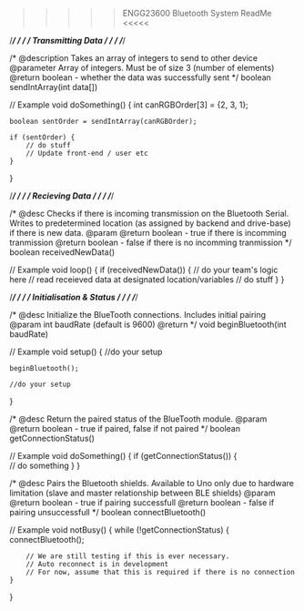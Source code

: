 

>>>>>	ENGG23600 Bluetooth System ReadMe	<<<<<


/***************************************************/
/****											****/
/****	  		Transmitting Data				****/
/****											****/
/***************************************************/

/* 
	@description	Takes an array of integers to send to other device
	@parameter		Array of integers. Must be of size 3 (number of elements)
	@return 		boolean - whether the data was successfully sent
*/
boolean sendIntArray(int data[])

// Example
void doSomething() {
	int canRGBOrder[3] = {2, 3, 1};
	
	boolean sentOrder = sendIntArray(canRGBOrder);
	
	if (sentOrder) {
		// do stuff
		// Update front-end / user etc
	}
}





/***************************************************/
/****											****/
/****	  		Recieving Data					****/
/****											****/
/***************************************************/

/*
  @desc Checks if there is incoming transmission on the Bluetooth Serial. Writes to predetermined location (as assigned by backend and drive-base) if there is new data.
  @param
  @return boolean - true if there is incomming tranmission
  @return boolean - false if there is no incomming tranmission
*/
boolean receivedNewData() 

// Example
void loop() {
	if (receivedNewData()) {
		// do your team's logic here
		// read receieved data at designated location/variables
		// do stuff
	}
}




/***************************************************/
/****											****/
/****	  		Initialisation & Status			****/
/****											****/
/***************************************************/

/*
  @desc Initialize the BlueTooth connections. Includes initial pairing
  @param int baudRate (default is 9600)
  @return
*/
void beginBluetooth(int baudRate)

// Example
void setup() {
	//do your setup
	
	beginBluetooth();
	
	//do your setup
}


/*
  @desc Return the paired status of the BlueTooth module.
  @param
  @return boolean - true if paired, false if not paired
*/
boolean getConnectionStatus() 

// Example
void doSomething() {
	if (getConnectionStatus()) {		
		// do something
	}
}



/*
  @desc Pairs the Bluetooth shields. Available to Uno only due to hardware limitation (slave and master relationship between BLE shields)
  @param
  @return boolean - true if pairing successfull
  @return boolean - false if pairing unsuccessfull
*/
boolean connectBluetooth()

// Example
void notBusy() {
	while (!getConnectionStatus) {
		connectBluetooth();
		
		// We are still testing if this is ever necessary.
		// Auto reconnect is in development
		// For now, assume that this is required if there is no connection
	}
}



